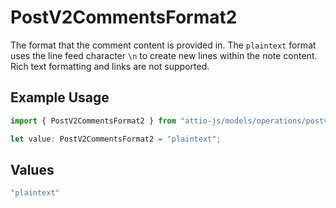 # PostV2CommentsFormat2

The format that the comment content is provided in. The `plaintext` format uses the line feed character `\n` to create new lines within the note content. Rich text formatting and links are not supported.

## Example Usage

```typescript
import { PostV2CommentsFormat2 } from "attio-js/models/operations/postv2comments.js";

let value: PostV2CommentsFormat2 = "plaintext";
```

## Values

```typescript
"plaintext"
```